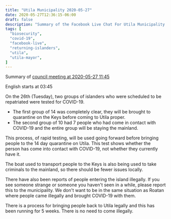 ```yaml
---
title: "Utila Municipality 2020-05-27"
date: 2020-05-27T12:36:15-06:00
draft: false
description: "Summary of the Facebook Live Chat For Utila Municipality at 2020-05-27 11:45"
tags: [
  "biosecurity",
  "covid-19",
  "facebook-live",
  "returning-islanders",
  "utila",
  "utila-mayor",
]
---
```


Summary of [council meeting at 2020-05-27
11:45](https://www.facebook.com/watch/live/?v=1714405722033643)

English starts at 03:45

On the 26th (Tuesday), two groups of islanders who were scheduled to be
repatriated were tested for COVID-19.
* The first group of 14 was completely clear, they will be brought to quarantine
  on the Keys before coming to Utila proper.
* The second group of 10 had 7 people who had come in contact with COVID-19 and
  the entire group will be staying the mainland.

This process, of rapid testing, will be used going forward before bringing
people to the 14 day quarantine on Utila. This test shows whether the person
has come into contact with COVID-19, not whether they currently have it.

The boat used to transport people to the Keys is also being used to take
criminals to the mainland, so there should be fewer issues locally.

There have also been reports of people entering the island illegally. If you
see someone strange or someone you haven't seen in a while, please report this
to the municipality. We don't want to be in the same situation as Roatan where
people came illegally and brought COVID-19 with them.

There is a process for bringing people back to Utila legally and this has been
running for 5 weeks. There is no need to come illegally.
